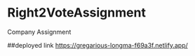 # Right2VoteAssignment
Company Assignment

##deployed link
https://gregarious-longma-f69a3f.netlify.app/
